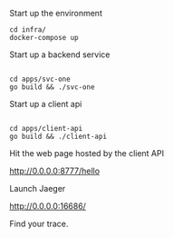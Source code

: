
Start up the environment

```shell
cd infra/
docker-compose up
```

Start up a backend service

```shell

cd apps/svc-one
go build && ./svc-one
```

Start up a client api 

```shell

cd apps/client-api
go build && ./client-api
```

Hit the web page hosted by the client API

http://0.0.0.0:8777/hello

Launch Jaeger 

http://0.0.0.0:16686/ 

Find your trace.

